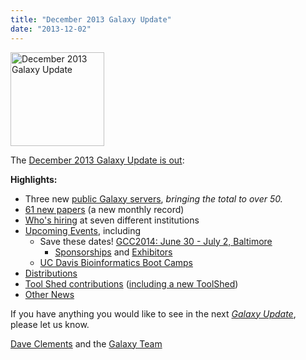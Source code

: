 ```yaml
---
title: "December 2013 Galaxy Update"
date: "2013-12-02"
---
```

<div class='right'><a href='/galaxy-updates/2013-11/'><img src="/src/images/logos/GalaxyUpdate200.png" alt="December 2013 Galaxy Update" width=150 /></a></div>

The [December 2013 Galaxy Update is out](/galaxy-updates/2013-12/):

**Highlights:**
* Three new [public Galaxy servers](/galaxy-updates/2013-12/#50-public-servers), *bringing the total to over 50.* 
* [61 new papers](/galaxy-updates/2013-12/#new-papers) (a new monthly record)
* [Who's hiring](/galaxy-updates/2013-12/#whos-hiring) at seven different institutions
* [Upcoming Events](/galaxy-updates/2013-12/#events), including
  * Save these dates! [GCC2014: June 30 - July 2, Baltimore](/galaxy-updates/2013-12/#gcc2014-june-30---july-2-baltimore)
    * [Sponsorships](/galaxy-updates/2013-12/#sponsorships) and [Exhibitors](/galaxy-updates/2013-12/#exhibitors) 
  * [UC Davis Bioinformatics Boot Camps](/galaxy-updates/2013-12/#uc-davis-bioinformatics-boot-camps)
* [Distributions](/galaxy-updates/2013-12/#galaxy-distributions)
* [Tool Shed contributions](/galaxy-updates/2013-12/#toolshed-contributions) ([including a new ToolShed](/galaxy-updates/2013-12/#new-public-toolsheds))
* [Other News](/galaxy-updates/2013-12/#other-news)

If you have anything you would like to see in the next *[Galaxy Update](/galaxy-updates/)*, please let us know.

[Dave Clements](/people/dave-clements/) and the [Galaxy Team](/galaxy-team/)
